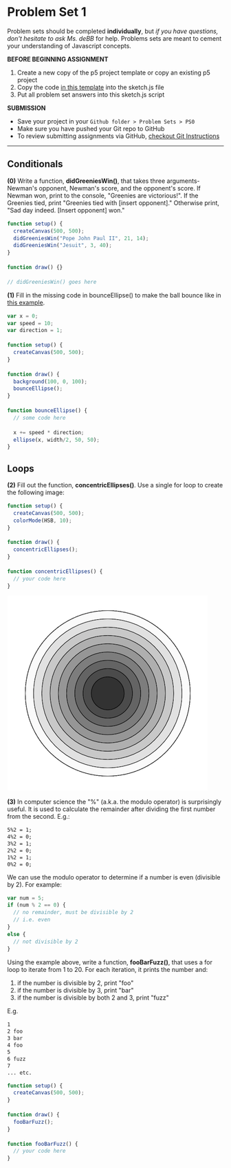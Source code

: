 # Problem Set 1

Problem sets should be completed **individually**, but *if you have questions, don't hesitate to ask Ms. deBB* for help. Problems sets are meant to cement your understanding of Javascript concepts.

**BEFORE BEGINNING ASSIGNMENT**

1. Create a new copy of the p5 project template or copy an existing p5 project
2. Copy the code [in this template](../templates/ps1_template.md) into the sketch.js file
3. Put all problem set answers into this sketch.js script

**SUBMISSION**

* Save your project in your `Github folder > Problem Sets > PS0`
* Make sure you have pushed your Git repo to GitHub
* To review submitting assignments via GitHub, [checkout Git Instructions](https://github.com/Isidore-Newman-School/Creative-Coding-S2017/blob/master/Git%20Instructions/3_submitting.md)

---

## Conditionals

**(0)** Write a function, **didGreeniesWin()**, that takes three arguments- Newman's opponent, Newman's score, and the opponent's score. If Newman won, print to the console, "Greenies are victorious!". If the Greenies tied, print "Greenies tied with [insert opponent]." Otherwise print, "Sad day indeed. [Insert opponent] won."

```javascript
function setup() {
  createCanvas(500, 500);
  didGreeniesWin("Pope John Paul II", 21, 14);
  didGreeniesWin("Jesuit", 3, 40);
}

function draw() {}

// didGreeniesWin() goes here
```


**(1)** Fill in the missing code in bounceEllipse() to make the ball bounce like in [this example](https://jennadeboisblanc.github.io/examples/ps1/).

```JavaScript
var x = 0;
var speed = 10;
var direction = 1;

function setup() {
  createCanvas(500, 500);
}

function draw() {
  background(100, 0, 100);
  bounceEllipse();
}

function bounceEllipse() {
  // some code here

  x += speed * direction;
  ellipse(x, width/2, 50, 50);
}

```

## Loops

**(2)** Fill out the function, **concentricEllipses()**. Use a single for loop to create the following image:

```javascript
function setup() {
  createCanvas(500, 500);
  colorMode(HSB, 10);
}

function draw() {
  concentricEllipses();
}

function concentricEllipses() {
  // your code here
}
```

  ![alt text](images/hw0_2_loops.png)


**(3)** In computer science the "%" (a.k.a. the modulo operator) is surprisingly useful. It is used to calculate the remainder after dividing the first number from the second. E.g.:

    5%2 = 1;
    4%2 = 0;
    3%2 = 1;
    2%2 = 0;
    1%2 = 1;
    0%2 = 0;

We can use the modulo operator to determine if a number is even (divisible by 2). For example:

```javascript
var num = 5;
if (num % 2 == 0) {
  // no remainder, must be divisible by 2
  // i.e. even
}
else {
  // not divisible by 2
}
```

Using the example above, write a function, **fooBarFuzz()**, that uses a for loop to iterate from 1 to 20. For each iteration, it prints the number and:

1. if the number is divisible by 2, print "foo"
2. if the number is divisible by 3, print "bar"
3. if the number is divisible by both 2 and 3, print "fuzz"

E.g.

    1
    2 foo
    3 bar
    4 foo
    5
    6 fuzz
    7
    ... etc.


```javascript
function setup() {
  createCanvas(500, 500);
}

function draw() {
  fooBarFuzz();
}

function fooBarFuzz() {
  // your code here
}
```
